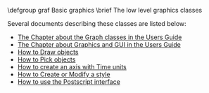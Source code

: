 \defgroup graf Basic graphics
\brief The low level graphics classes

 Several documents describing these classes are listed below:

  - [The Chapter about the Graph classes in the Users Guide](ftp://root.cern.ch/root/doc/4Graphs.pdf)
  - [The Chapter about Graphics and GUI in the Users Guide](ftp://root.cern.ch/root/doc/9Graphics.pdf)
  - [How to Draw objects](http://root.cern.ch/drupal/content/how-draw-objects)
  - [How to Pick objects](http://root.cern.ch/drupal/content/how-pick-objects)
  - [How to create an axis with Time units](http://root.cern.ch/drupal/content/how-create-axis-time-units)
  - [How to Create or Modify a style](http://root.cern.ch/drupal/content/how-create-or-modify-style)
  - [How to use the Postscript interface](http://root.cern.ch/drupal/content/how-use-postscript-interface)

